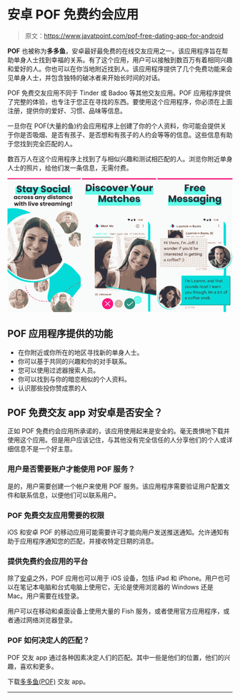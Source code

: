 # 安卓 POF 免费约会应用

> 原文：<https://www.javatpoint.com/pof-free-dating-app-for-android>

**POF** 也被称为**多多鱼**，安卓最好最免费的在线交友应用之一。该应用程序旨在帮助单身人士找到幸福的关系。有了这个应用，用户可以接触到数百万有着相同兴趣和爱好的人。你也可以在你当地附近找到人。该应用程序提供了几个免费功能来会见单身人士，并包含独特的破冰者来开始长时间的对话。

POF 免费交友应用不同于 Tinder 或 Badoo 等其他交友应用。POF 应用程序提供了完整的体验，也专注于您正在寻找的东西。要使用这个应用程序，你必须在上面注册，提供你的爱好、习惯、品味等信息。

一旦你在 POF(大量的鱼)约会应用程序上创建了你的个人资料，你可能会提供关于你是否吸烟、是否有孩子、是否想和有孩子的人约会等等的信息。这些信息有助于您找到完全匹配的人。

数百万人在这个应用程序上找到了与相似兴趣和测试相匹配的人。浏览你附近单身人士的照片，给他们发一条信息，无需付费。

![POF Free Dating App for Android](img/3725be6b53224637f0d20b59f2128bf9.png)

## POF 应用程序提供的功能

*   在你附近或你所在的地区寻找新的单身人士。
*   你可以基于共同的兴趣和你的对手联系。
*   您可以使用过滤器搜索人员。
*   你可以找到与你的暗恋相似的个人资料。
*   认识那些投你赞成票的人

## POF 免费交友 app 对安卓是否安全？

正如 POF 免费约会应用所承诺的，该应用使用起来是安全的。毫无畏惧地下载并使用这个应用。但是用户应该记住，与其他没有完全信任的人分享他们的个人或详细信息不是一个好主意。

### 用户是否需要账户才能使用 POF 服务？

是的，用户需要创建一个帐户来使用 POF 服务。该应用程序需要验证用户配置文件和联系信息，以便他们可以联系用户。

### POF 免费交友应用需要的权限

iOS 和安卓 POF 的移动应用可能需要许可才能向用户发送推送通知。允许通知有助于应用程序通知您的匹配，并接收特定日期的消息。

### 提供免费约会应用的平台

除了[安卓](https://www.javatpoint.com/android-tutorial)之外，POF 应用也可以用于 iOS 设备，包括 iPad 和 iPhone。用户也可以在笔记本电脑和台式电脑上使用它，无论是使用浏览器的 Windows 还是 Mac。用户需要在线登录。

用户可以在移动和桌面设备上使用大量的 Fish 服务，或者使用官方应用程序，或者通过网络浏览器登录。

### POF 如何决定人的匹配？

POF 交友 app 通过各种因素决定人们的匹配。其中一些是他们的位置，他们的兴趣，喜欢和更多。

下载[多多鱼(POF)](https://play.google.com/store/apps/details?id=com.pof.android) 交友 app。

* * *